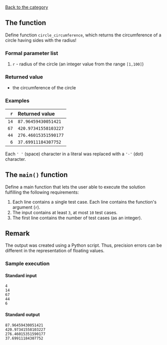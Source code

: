 [Back to the category](./README.md)

## The function

Define function `circle_circumference`, which returns the circumference of a circle having sides with the radius!


### Formal parameter list

1. `r` - radius of the circle (an integer value from the range `[1,100]`)

### Returned value

* the circumference of the circle

### Examples

| `r` | Returned value | 
| ---: | :-- | 
| `14` | `87.96459430051421` | 
| `67` | `420.97341558103227` | 
| `44` | `276.46015351590177` | 
| `6` | `37.69911184307752` | 

Each `' '` (space) character in a literal was replaced with a  `'·'` (dot) character.

## The `main()` function

Define a main function that lets the user able to execute the solution fulfilling the following requirements:

1. Each line contains a single test case. Each line contains the function's argument (`r`).
1. The input contains at least `3`, at most `10` test cases.
1. The first line contains the number of test cases (as an integer).

## Remark
The output was created using a Python script. Thus, precision errors can be different in the representation of floating values.


### Sample execution

#### Standard input

```
4
14
67
44
6
```

#### Standard output

```
87.96459430051421
420.97341558103227
276.46015351590177
37.69911184307752
```